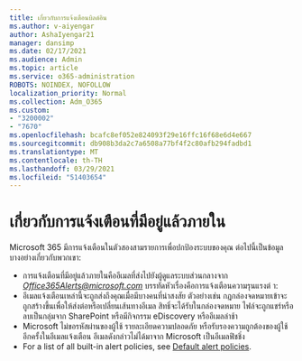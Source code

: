 ```yaml
---
title: เกี่ยวกับการแจ้งเตือนบิลด์อิน
ms.author: v-aiyengar
author: AshaIyengar21
manager: dansimp
ms.date: 02/17/2021
ms.audience: Admin
ms.topic: article
ms.service: o365-administration
ROBOTS: NOINDEX, NOFOLLOW
localization_priority: Normal
ms.collection: Adm_O365
ms.custom:
- "3200002"
- "7670"
ms.openlocfilehash: bcafc8ef052e824093f29e16ffc16f68e6d4e667
ms.sourcegitcommit: db908b3da2c7a6508a77bf4f2c80afb294fadbd1
ms.translationtype: MT
ms.contentlocale: th-TH
ms.lasthandoff: 03/29/2021
ms.locfileid: "51403654"
---
```

# <a name="about-built-in-alerts"></a>เกี่ยวกับการแจ้งเตือนที่มีอยู่แล้วภายใน

Microsoft 365 มีการแจ้งเตือนในตัวสองสามรายการเพื่อปกป้องระบบของคุณ ต่อไปนี้เป็นข้อมูลบางอย่างเกี่ยวกับพวกเขา:

- การแจ้งเตือนที่มีอยู่แล้วภายในคืออีเมลที่ส่งไปยังผู้ดูแลระบบส่วนกลางจาก *Office365Alerts@microsoft.com* บรรทัดหัวเรื่องคือการแจ้งเตือนความรุนแรงต่ <name of alert policy> า:
- อีเมลแจ้งเตือนเหล่านี้จะถูกส่งถึงคุณเมื่อมีบางคนที่น่าสงสัย ตัวอย่างเช่น กฎกล่องจดหมายเข้าจะถูกสร้างขึ้นเพื่อให้ส่งต่อหรือเปลี่ยนเส้นทางอีเมล สิทธิ์จะได้รับในกล่องจดหมาย ไฟล์จะถูกแชร์หรือลบเป็นกลุ่มจาก SharePoint หรือมีกิจกรรม eDiscovery หรืออีเมลล่าช้า
- Microsoft ไม่ขอรหัสผ่านของผู้ใช้ รายละเอียดความปลอดภัย หรือรับรองความถูกต้องของผู้ใช้อีกครั้งในอีเมลแจ้งเตือน อีเมลดังกล่าวไม่ได้มาจาก Microsoft เป็นอีเมลฟิชชิ่ง
- For a list of all built-in alert policies, see [Default alert policies](https://go.microsoft.com/fwlink/?linkid=2103170).